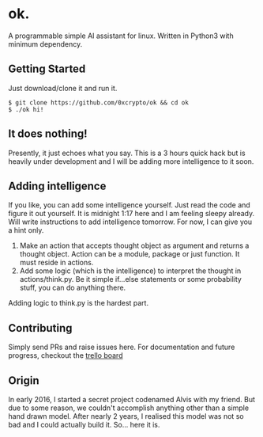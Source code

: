 # ok.
A programmable simple AI assistant for linux. Written in Python3 with minimum dependency.  

## Getting Started
Just download/clone it and run it.
```
$ git clone https://github.com/0xcrypto/ok && cd ok
$ ./ok hi!
```

## It does nothing!
Presently, it just echoes what you say. This is a 3 hours quick hack but is heavily under development and I will be adding more intelligence to it soon. 

## Adding intelligence
If you like, you can add some intelligence yourself. Just read the code and figure it out yourself. It is midnight 1:17 here and I am feeling sleepy already. Will write instructions to add intelligence tomorrow. For now, I can give you a hint only.

1. Make an action that accepts thought object as argument and returns a thought object. Action can be a module, package or just function. It must reside in actions. 
2. Add some logic (which is the intelligence) to interpret the thought in actions/think.py. Be it simple if...else statements or some probability stuff, you can do anything there.

Adding logic to think.py is the hardest part.

## Contributing
Simply send PRs and raise issues here. For documentation and future progress, checkout the [trello board](https://trello.com/b/CAvOh70N/ok-ai)

## Origin
In early 2016, I started a secret project codenamed Alvis with my friend. But due to some reason, we couldn't accomplish anything other than a simple hand drawn model. After nearly 2 years, I realised this model was not so bad and I could actually build it. So... here it is.
